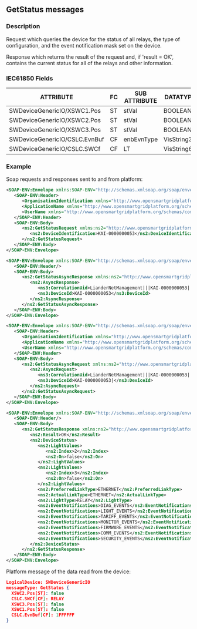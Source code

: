 ## GetStatus messages

### Description

Request which queries the device for the status of all relays, the type of configuration, and the event notification mask set on the device.

Response which returns the result of the request and, if 'result = OK', contains the current status for all of the relays and other information.

### IEC61850 Fields

|**ATTRIBUTE**|**FC**|**SUB ATTRIBUTE**|**DATATYPE**|
|---|---|---|---|
|SWDeviceGenericIO/XSWC1.Pos|ST|stVal|BOOLEAN|
|SWDeviceGenericIO/XSWC2.Pos|ST|stVal|BOOLEAN|
|SWDeviceGenericIO/XSWC3.Pos|ST|stVal|BOOLEAN|
|SWDeviceGenericIO/CSLC.EvnBuf|CF|enbEvnType|VisString32|
|SWDeviceGenericIO/CSLC.SWCf|CF|LT|VisString64|


### Example

Soap requests and responses sent to and from platform:
``` xml
<SOAP-ENV:Envelope xmlns:SOAP-ENV="http://schemas.xmlsoap.org/soap/envelope/">
   <SOAP-ENV:Header>
      <OrganisationIdentification xmlns="http://www.opensmartgridplatform.org/schemas/common">LianderNetManagement</OrganisationIdentification>
      <ApplicationName xmlns="http://www.opensmartgridplatform.org/schemas/common">SoapUI</ApplicationName>
      <UserName xmlns="http://www.opensmartgridplatform.org/schemas/common">Sander</UserName>
   </SOAP-ENV:Header>
   <SOAP-ENV:Body>
      <ns2:GetStatusRequest xmlns:ns2="http://www.opensmartgridplatform.org/schemas/publiclighting/adhocmanagement/2014/10" xmlns:ns3="http://www.opensmartgridplatform.org/schemas/common/2014/10">
         <ns2:DeviceIdentification>KAI-0000000053</ns2:DeviceIdentification>
      </ns2:GetStatusRequest>
   </SOAP-ENV:Body>
</SOAP-ENV:Envelope>

<SOAP-ENV:Envelope xmlns:SOAP-ENV="http://schemas.xmlsoap.org/soap/envelope/">
   <SOAP-ENV:Header/>
   <SOAP-ENV:Body>
      <ns2:GetStatusAsyncResponse xmlns:ns2="http://www.opensmartgridplatform.org/schemas/publiclighting/adhocmanagement/2014/10" xmlns:ns3="http://www.opensmartgridplatform.org/schemas/common/2014/10">
         <ns2:AsyncResponse>
            <ns3:CorrelationUid>LianderNetManagement|||KAI-0000000053|||20180924111517726</ns3:CorrelationUid>
            <ns3:DeviceId>KAI-0000000053</ns3:DeviceId>
         </ns2:AsyncResponse>
      </ns2:GetStatusAsyncResponse>
   </SOAP-ENV:Body>
</SOAP-ENV:Envelope>

<SOAP-ENV:Envelope xmlns:SOAP-ENV="http://schemas.xmlsoap.org/soap/envelope/">
   <SOAP-ENV:Header>
      <OrganisationIdentification xmlns="http://www.opensmartgridplatform.org/schemas/common">LianderNetManagement</OrganisationIdentification>
      <ApplicationName xmlns="http://www.opensmartgridplatform.org/schemas/common">SoapUI</ApplicationName>
      <UserName xmlns="http://www.opensmartgridplatform.org/schemas/common">Sander</UserName>
   </SOAP-ENV:Header>
   <SOAP-ENV:Body>
      <ns2:GetStatusAsyncRequest xmlns:ns2="http://www.opensmartgridplatform.org/schemas/publiclighting/adhocmanagement/2014/10" xmlns:ns3="http://www.opensmartgridplatform.org/schemas/common/2014/10">
         <ns2:AsyncRequest>
            <ns3:CorrelationUid>LianderNetManagement|||KAI-0000000053|||20180924111517726</ns3:CorrelationUid>
            <ns3:DeviceId>KAI-0000000053|</ns3:DeviceId>
         </ns2:AsyncRequest>
      </ns2:GetStatusAsyncRequest>
   </SOAP-ENV:Body>
</SOAP-ENV:Envelope>

<SOAP-ENV:Envelope xmlns:SOAP-ENV="http://schemas.xmlsoap.org/soap/envelope/">
   <SOAP-ENV:Header/>
   <SOAP-ENV:Body>
      <ns2:GetStatusResponse xmlns:ns2="http://www.opensmartgridplatform.org/schemas/publiclighting/adhocmanagement/2014/10" xmlns:ns3="http://www.opensmartgridplatform.org/schemas/common/2014/10">
         <ns2:Result>OK</ns2:Result>
         <ns2:DeviceStatus>
            <ns2:LightValues>
               <ns2:Index>2</ns2:Index>
               <ns2:On>false</ns2:On>
            </ns2:LightValues>
            <ns2:LightValues>
               <ns2:Index>3</ns2:Index>
               <ns2:On>false</ns2:On>
            </ns2:LightValues>
            <ns2:PreferredLinkType>ETHERNET</ns2:PreferredLinkType>
            <ns2:ActualLinkType>ETHERNET</ns2:ActualLinkType>
            <ns2:LightType>RELAY</ns2:LightType>
            <ns2:EventNotifications>DIAG_EVENTS</ns2:EventNotifications>
            <ns2:EventNotifications>LIGHT_EVENTS</ns2:EventNotifications>
            <ns2:EventNotifications>TARIFF_EVENTS</ns2:EventNotifications>
            <ns2:EventNotifications>MONITOR_EVENTS</ns2:EventNotifications>
            <ns2:EventNotifications>FIRMWARE_EVENTS</ns2:EventNotifications>
            <ns2:EventNotifications>COMM_EVENTS</ns2:EventNotifications>
            <ns2:EventNotifications>SECURITY_EVENTS</ns2:EventNotifications>
         </ns2:DeviceStatus>
      </ns2:GetStatusResponse>
   </SOAP-ENV:Body>
</SOAP-ENV:Envelope>
```

Platform message of the data read from the device:
``` json
LogicalDevice: SWDeviceGenericIO
messageType: GetStatus {
  XSWC2.Pos[ST]: false
  CSLC.SWCf[CF]: RELAY
  XSWC3.Pos[ST]: false
  XSWC1.Pos[ST]: false
  CSLC.EvnBuf[CF]: 1FFFFFF
}
```
